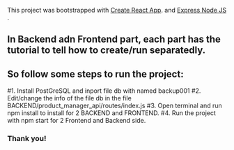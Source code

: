 This project was bootstrapped with [Create React App](https://github.com/facebookincubator/create-react-app).
 and
 [Express Node JS ](https://expressjs.com/).

 ## In  Backend adn Frontend part, each part has the tutorial to tell how to create/run separatedly.

 ## So follow some steps to run the project:

 #1. Install PostGreSQL and inport file db with named backup001
 #2. Edit/change the info of the file db in the file BACKEND/product_manager_api/routes/index.js
 #3. Open terminal and run npm install to install for 2 BACKEND and FRONTEND.
 #4. Run the project with npm start for 2 Frontend and Backend side.

 ### Thank you!

